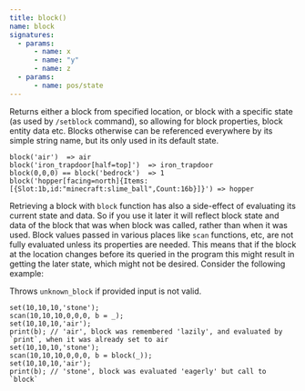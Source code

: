 ```yaml
---
title: block()
name: block
signatures:
  - params:
      - name: x
      - name: "y"
      - name: z
  - params:
      - name: pos/state
---
```


Returns either a block from specified location, or block with a specific state
(as used by `/setblock` command), so allowing for block properties, block entity
data etc. Blocks otherwise can be referenced everywhere by its simple string
name, but its only used in its default state.

```scarpet
block('air')  => air
block('iron_trapdoor[half=top]')  => iron_trapdoor
block(0,0,0) == block('bedrock')  => 1
block('hopper[facing=north]{Items:[{Slot:1b,id:"minecraft:slime_ball",Count:16b}]}') => hopper
```

Retrieving a block with `block` function has also a side-effect of evaluating
its current state and data. So if you use it later it will reflect block state
and data of the block that was when block was called, rather than when it was
used. Block values passed in various places like `scan` functions, etc, are not
fully evaluated unless its properties are needed. This means that if the block
at the location changes before its queried in the program this might result in
getting the later state, which might not be desired. Consider the following
example:

Throws `unknown_block` if provided input is not valid.

```scarpet
set(10,10,10,'stone');
scan(10,10,10,0,0,0, b = _);
set(10,10,10,'air');
print(b); // 'air', block was remembered 'lazily', and evaluated by `print`, when it was already set to air
set(10,10,10,'stone');
scan(10,10,10,0,0,0, b = block(_));
set(10,10,10,'air');
print(b); // 'stone', block was evaluated 'eagerly' but call to `block`
```
